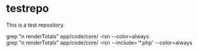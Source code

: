 # testrepo

This is a test repository.

grep "n renderTotals" app/code/core/ -rsn --color=always<br/>
grep "n renderTotals" app/code/core/ -rsn --include='*.php' --color=always
